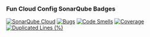 ### Fun Cloud Config SonarQube Badges

[![SonarQube Cloud](https://sonarcloud.io/images/project_badges/sonarcloud-light.svg)](https://sonarcloud.io/summary/new_code?id=fun-service_fun-cloud-config)
[![Bugs](https://sonarcloud.io/api/project_badges/measure?project=fun-service_fun-cloud-config&metric=bugs&token=d565e942e1201a1c469277e22682604ca5921d7f)](https://sonarcloud.io/summary/new_code?id=fun-service_fun-cloud-config)
[![Code Smells](https://sonarcloud.io/api/project_badges/measure?project=fun-service_fun-cloud-config&metric=code_smells&token=d565e942e1201a1c469277e22682604ca5921d7f)](https://sonarcloud.io/summary/new_code?id=fun-service_fun-cloud-config)
[![Coverage](https://sonarcloud.io/api/project_badges/measure?project=fun-service_fun-cloud-config&metric=coverage&token=d565e942e1201a1c469277e22682604ca5921d7f)](https://sonarcloud.io/summary/new_code?id=fun-service_fun-cloud-config)
[![Duplicated Lines (%)](https://sonarcloud.io/api/project_badges/measure?project=fun-service_fun-cloud-config&metric=duplicated_lines_density&token=d565e942e1201a1c469277e22682604ca5921d7f)](https://sonarcloud.io/summary/new_code?id=fun-service_fun-cloud-config)
